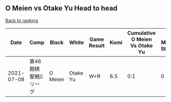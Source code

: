 ## O Meien vs Otake Yu Head to head

[Back to ranking](../../index.md)




| **Date** | **Comp** | **Black** | **White** | **Game Result** | **Komi** | **Cumulative O Meien Vs Otake Yu** | **O Meien Streak** | **Otake Yu Streak** | 
| --- | --- | --- | --- | --- | --- | --- | --- | --- |
| 2021-07-08 | 第46期棋聖戦Cリーグ | O Meien | Otake Yu | W+R | 6.5 | 0:1 | 0 | 1 |




